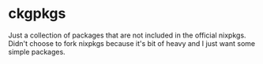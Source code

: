 # ckgpkgs
Just a collection of packages that are not included in the official nixpkgs.  
Didn't choose to fork nixpkgs because it's bit of heavy and I just want some simple packages.  
